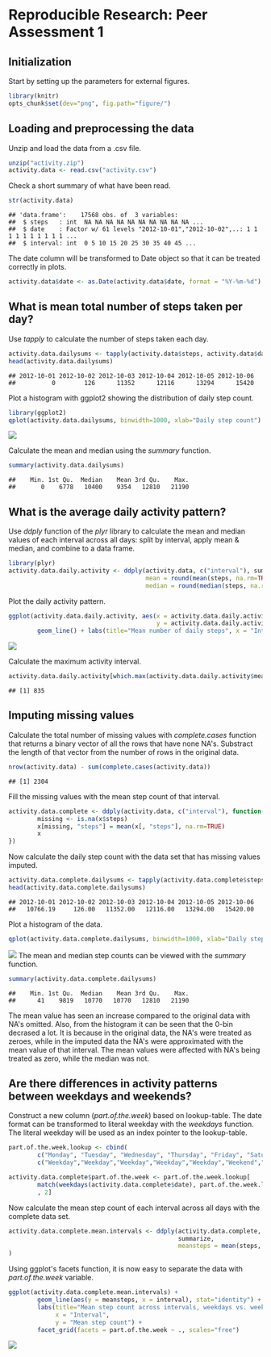 # Reproducible Research: Peer Assessment 1
## Initialization
Start by setting up the parameters for external figures.

```r
library(knitr)
opts_chunk$set(dev="png", fig.path="figure/")
```
## Loading and preprocessing the data
Unzip and load the data from a .csv file.


```r
unzip("activity.zip")
activity.data <- read.csv("activity.csv")
```

Check a short summary of what have been read.

```r
str(activity.data)
```

```
## 'data.frame':	17568 obs. of  3 variables:
##  $ steps   : int  NA NA NA NA NA NA NA NA NA NA ...
##  $ date    : Factor w/ 61 levels "2012-10-01","2012-10-02",..: 1 1 1 1 1 1 1 1 1 1 ...
##  $ interval: int  0 5 10 15 20 25 30 35 40 45 ...
```


The date column will be transformed to Date object so that it can be treated correctly in plots.

```r
activity.data$date <- as.Date(activity.data$date, format = "%Y-%m-%d")
```



## What is mean total number of steps taken per day?
Use *tapply* to calculate the number of steps taken each day.

```r
activity.data.dailysums <- tapply(activity.data$steps, activity.data$date, sum, na.rm = TRUE)
head(activity.data.dailysums)
```

```
## 2012-10-01 2012-10-02 2012-10-03 2012-10-04 2012-10-05 2012-10-06 
##          0        126      11352      12116      13294      15420
```

Plot a histogram with ggplot2 showing the distribution of daily step count.

```r
library(ggplot2)
qplot(activity.data.dailysums, binwidth=1000, xlab="Daily step count")
```

![](figure/unnamed-chunk-6-1.png)<!-- -->


Calculate the mean and median using the *summary* function.

```r
summary(activity.data.dailysums)
```

```
##    Min. 1st Qu.  Median    Mean 3rd Qu.    Max. 
##       0    6778   10400    9354   12810   21190
```




## What is the average daily activity pattern?

Use *ddply* function of the *plyr* library to calculate the mean and median values of each interval across all days: split by interval, apply mean & median, and combine to a data frame.


```r
library(plyr)
activity.data.daily.activity <- ddply(activity.data, c("interval"), summarize,
                                      mean = round(mean(steps, na.rm=TRUE), 2),
                                      median = round(median(steps, na.rm=TRUE), 2))
```

Plot the daily activity pattern.


```r
ggplot(activity.data.daily.activity, aes(x = activity.data.daily.activity$interval,
                                         y = activity.data.daily.activity$mean)) +
        geom_line() + labs(title="Mean number of daily steps", x = "Interval", y = "Mean step count")
```

![](figure/unnamed-chunk-9-1.png)<!-- -->

Calculate the maximum activity interval.


```r
activity.data.daily.activity[which.max(activity.data.daily.activity$mean), "interval"]
```

```
## [1] 835
```


## Imputing missing values
Calculate the total number of missing values with *complete.cases* function that returns a binary vector of all the rows that have none NA's. Substract the length of that vector from the number of rows in the original data.


```r
nrow(activity.data) - sum(complete.cases(activity.data))
```

```
## [1] 2304
```

Fill the missing values with the mean step count of that interval.

```r
activity.data.complete <- ddply(activity.data, c("interval"), function(x) {
        missing <- is.na(x$steps)
        x[missing, "steps"] = mean(x[, "steps"], na.rm=TRUE)
        x
})
```

Now calculate the daily step count with the data set that has missing values imputed.


```r
activity.data.complete.dailysums <- tapply(activity.data.complete$steps, activity.data.complete$date, sum, na.rm = TRUE)
head(activity.data.complete.dailysums)
```

```
## 2012-10-01 2012-10-02 2012-10-03 2012-10-04 2012-10-05 2012-10-06 
##   10766.19     126.00   11352.00   12116.00   13294.00   15420.00
```
Plot a histogram of the data.

```r
qplot(activity.data.complete.dailysums, binwidth=1000, xlab="Daily step count")
```

![](figure/unnamed-chunk-14-1.png)<!-- -->
The mean and median step counts can be viewed with the *summary* function.

```r
summary(activity.data.complete.dailysums)
```

```
##    Min. 1st Qu.  Median    Mean 3rd Qu.    Max. 
##      41    9819   10770   10770   12810   21190
```
The mean value has seen an increase compared to the original data with NA's omitted. Also, from the histogram it can be seen that the 0-bin decrased a lot. It is because in the original data, the NA's were treated as zeroes, while in the imputed data the NA's were approximated with the mean value of that interval. The mean values were affected with NA's being treated as zero, while the median was not.


## Are there differences in activity patterns between weekdays and weekends?
Construct a new column (*part.of.the.week*) based on lookup-table. The date format can be transformed to literal weekday with the *weekdays* function. The literal weekday will be used as an index pointer to the lookup-table.

```r
part.of.the.week.lookup <- cbind(
        c("Monday", "Tuesday", "Wednesday", "Thursday", "Friday", "Saturday", "Sunday"),
        c("Weekday","Weekday","Weekday","Weekday","Weekday","Weekend","Weekend"))

activity.data.complete$part.of.the.week <- part.of.the.week.lookup[
        match(weekdays(activity.data.complete$date), part.of.the.week.lookup[,1])
        , 2]    
```
Now calculate the mean step count of each interval across all days with the complete data set.

```r
activity.data.complete.mean.intervals <- ddply(activity.data.complete, c( "interval", "part.of.the.week"),
                                               summarize,
                                               meansteps = mean(steps, na.rm = TRUE)
)
```
Using ggplot's facets function, it is now easy to separate the data with *part.of.the.week* variable.

```r
ggplot(activity.data.complete.mean.intervals) + 
        geom_line(aes(y = meansteps, x = interval), stat="identity") +
        labs(title="Mean step count across intervals, weekdays vs. weekend", 
             x = "Interval", 
             y = "Mean step count") +
        facet_grid(facets = part.of.the.week ~ ., scales="free")
```

![](figure/unnamed-chunk-18-1.png)<!-- -->
